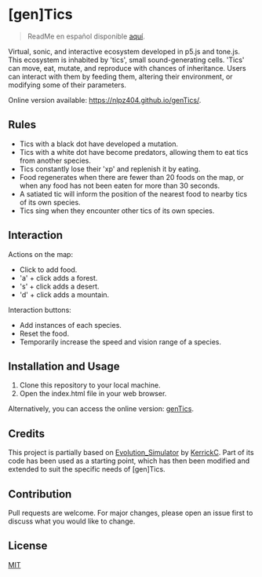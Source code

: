 # [gen]Tics
> ReadMe en español disponible [aquí](./README_ES.md).

Virtual, sonic, and interactive ecosystem developed in p5.js and tone.js. This ecosystem is inhabited by 'tics', small sound-generating cells. 'Tics' can move, eat, mutate, and reproduce with chances of inheritance. Users can interact with them by feeding them, altering their environment, or modifying some of their parameters.

Online version available: https://nlpz404.github.io/genTics/.

## Rules

- Tics with a black dot have developed a mutation.
- Tics with a white dot have become predators, allowing them to eat tics from another species.
- Tics constantly lose their 'xp' and replenish it by eating.
- Food regenerates when there are fewer than 20 foods on the map, or when any food has not been eaten for more than 30 seconds.
- A satiated tic will inform the position of the nearest food to nearby tics of its own species.
- Tics sing when they encounter other tics of its own species.

## Interaction

Actions on the map:

- Click to add food.
- 'a' + click adds a forest.
- 's' + click adds a desert.
- 'd' + click adds a mountain.

Interaction buttons:

- Add instances of each species.
- Reset the food.
- Temporarily increase the speed and vision range of a species.

## Installation and Usage

1. Clone this repository to your local machine.
2. Open the index.html file in your web browser.

Alternatively, you can access the online version: [genTics](https://nlpz404.github.io/genTics/).

## Credits

This project is partially based on [Evolution_Simulator](https://github.com/KerrickC/Evolution_Simulator) by [KerrickC](https://github.com/KerrickC). Part of its code has been used as a starting point, which has then been modified and extended to suit the specific needs of [gen]Tics.

## Contribution

Pull requests are welcome. For major changes, please open an issue first to discuss what you would like to change.

## License

[MIT](https://choosealicense.com/licenses/mit/)
